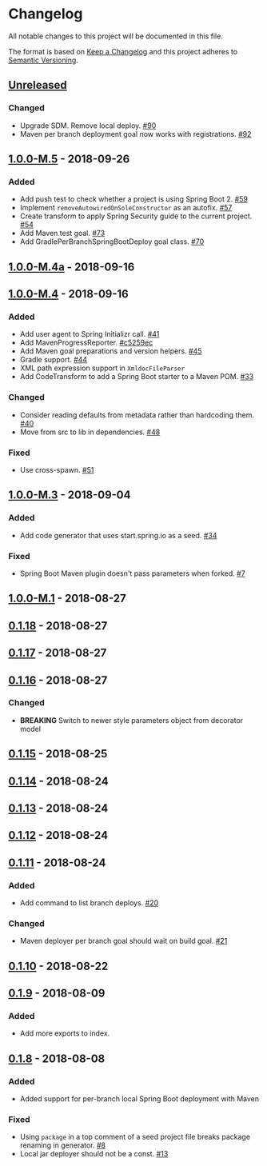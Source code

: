 # Changelog

All notable changes to this project will be documented in this file.

The format is based on [Keep a Changelog](http://keepachangelog.com/)
and this project adheres to [Semantic Versioning](http://semver.org/).

## [Unreleased](https://github.com/atomist/sdm-pack-spring/compare/1.0.0-M.5...HEAD)

### Changed

-   Upgrade SDM. Remove local deploy. [#90](https://github.com/atomist/sdm-pack-spring/issues/90)
-   Maven per branch deployment goal now works with registrations. [#92](https://github.com/atomist/sdm-pack-spring/issues/92)

## [1.0.0-M.5](https://github.com/atomist/sdm-pack-spring/compare/1.0.0-M.4a...1.0.0-M.5) - 2018-09-26

### Added

-   Add push test to check whether a project is using Spring Boot 2. [#59](https://github.com/atomist/sdm-pack-spring/issues/59)
-   Implement `removeAutowiredOnSoleConstructor` as an autofix. [#57](https://github.com/atomist/sdm-pack-spring/issues/57)
-   Create transform to apply Spring Security guide to the current project. [#54](https://github.com/atomist/sdm-pack-spring/issues/54)
-   Add Maven test goal. [#73](https://github.com/atomist/sdm-pack-spring/issues/73)
-   Add GradlePerBranchSpringBootDeploy goal class. [#70](https://github.com/atomist/sdm-pack-spring/issues/70)

## [1.0.0-M.4a](https://github.com/atomist/sdm-pack-spring/compare/1.0.0-M.4...1.0.0-M.4a) - 2018-09-16

## [1.0.0-M.4](https://github.com/atomist/sdm-pack-spring/compare/1.0.0-M.3...1.0.0-M.4) - 2018-09-16

### Added

-   Add user agent to Spring Initializr call. [#41](https://github.com/atomist/sdm-pack-spring/issues/41)
-   Add MavenProgressReporter. [#c5259ec](https://github.com/atomist/sdm-pack-spring/commit/c5259ecca2dbae3c1c30be66c8ac0e2cb84db5d4)
-   Add Maven goal preparations and version helpers. [#45](https://github.com/atomist/sdm-pack-spring/issues/45)
-   Gradle support. [#44](https://github.com/atomist/sdm-pack-spring/issues/44)
-   XML path expression support in `XmldocFileParser`
-   Add CodeTransform to add a Spring Boot starter to a Maven POM. [#33](https://github.com/atomist/sdm-pack-spring/issues/33)

### Changed

-   Consider reading defaults from metadata rather than hardcoding them. [#40](https://github.com/atomist/sdm-pack-spring/issues/40)
-   Move from src to lib in dependencies. [#48](https://github.com/atomist/sdm-pack-spring/issues/48)

### Fixed

-   Use cross-spawn. [#51](https://github.com/atomist/sdm-pack-spring/issues/51)

## [1.0.0-M.3](https://github.com/atomist/sdm-pack-spring/compare/1.0.0-M.1...1.0.0-M.3) - 2018-09-04

### Added

-   Add code generator that uses start.spring.io as a seed. [#34](https://github.com/atomist/sdm-pack-spring/issues/34)

### Fixed

-   Spring Boot Maven plugin doesn't pass parameters when forked. [#7](https://github.com/atomist/sdm-pack-spring/issues/7)

## [1.0.0-M.1](https://github.com/atomist/sdm-pack-spring/compare/0.1.18...1.0.0-M.1) - 2018-08-27

## [0.1.18](https://github.com/atomist/sdm-pack-spring/compare/0.1.17...0.1.18) - 2018-08-27

## [0.1.17](https://github.com/atomist/sdm-pack-spring/compare/0.1.16...0.1.17) - 2018-08-27

## [0.1.16](https://github.com/atomist/sdm-pack-spring/compare/0.1.15...0.1.16) - 2018-08-27

### Changed

-   **BREAKING** Switch to newer style parameters object from decorator model

## [0.1.15](https://github.com/atomist/sdm-pack-spring/compare/0.1.14...0.1.15) - 2018-08-25

## [0.1.14](https://github.com/atomist/sdm-pack-spring/compare/0.1.13...0.1.14) - 2018-08-24

## [0.1.13](https://github.com/atomist/sdm-pack-spring/compare/0.1.12...0.1.13) - 2018-08-24

## [0.1.12](https://github.com/atomist/sdm-pack-spring/compare/0.1.11...0.1.12) - 2018-08-24

## [0.1.11](https://github.com/atomist/sdm-pack-spring/compare/0.1.10...0.1.11) - 2018-08-24

### Added

-   Add command to list branch deploys. [#20](https://github.com/atomist/sdm-pack-spring/issues/20)

### Changed

-   Maven deployer per branch goal should wait on build goal. [#21](https://github.com/atomist/sdm-pack-spring/issues/21)

## [0.1.10](https://github.com/atomist/sdm-pack-spring/compare/0.1.9...0.1.10) - 2018-08-22

## [0.1.9](https://github.com/atomist/sdm-pack-spring/compare/0.1.8...0.1.9) - 2018-08-09

### Added

-   Add more exports to index.

## [0.1.8](https://github.com/atomist/sdm-pack-spring/tree/0.1.8) - 2018-08-08

### Added

-   Added support for per-branch local Spring Boot deployment with Maven

### Fixed

-   Using `package` in a top comment of a seed project file breaks package renaming in generator. [#8](https://github.com/atomist/sdm-pack-spring/issues/8)
-   Local jar deployer should not be a const. [#13](https://github.com/atomist/sdm-pack-spring/issues/13)
